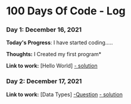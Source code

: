 # 100 Days Of Code - Log

### Day 1: December 16, 2021

**Today's Progress**: I have started coding.....

**Thoughts:** I Created my first program* 

**Link to work:** [Hello World] [- solution](https://github.com/vikkyblog/Test_Code/blob/main/01_hello.py)

### Day 2: December 17, 2021

**Link to work:** [Data Types] [-Question](https://www.hackerrank.com/challenges/30-data-types/problem?h_r=profile) [- solution](https://github.com/vikkyblog/Test_Code/blob/main/dataTypes.txt)
